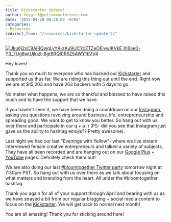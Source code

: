```yaml
---
title: Kickstarter Update!
author: heygirl@yellowconference.com
date: '2015-04-28 08:28:08 -0700'
categories:
- Resources
redirect_from: "/resources/kickstarter-update-2/"
---
```


[![Jku6j2xC9AjRQwqLyYK-zAu9iJCYcZTZeOElvwlKVkE,XI6ae0-Y3_7Ug8wtUjlnzt-8gt6RQI0R5Z5AWY1bVV4](https://yellow-blog-images.imgix.net/2015/04/Jku6j2xC9AjRQwqLyYK-zAu9iJCYcZTZeOElvwlKVkEXI6ae0-Y3_7Ug8wtUjlnzt-8gt6RQI0R5Z5AWY1bVV41.jpg)](https://yellow-blog-images.imgix.net/2015/04/Jku6j2xC9AjRQwqLyYK-zAu9iJCYcZTZeOElvwlKVkEXI6ae0-Y3_7Ug8wtUjlnzt-8gt6RQI0R5Z5AWY1bVV41.jpg)

Hey loves!

Thank you so much to everyone who has backed our [Kickstarter](https://www.kickstarter.com/projects/1439745204/the-yellow-room-a-digital-hub-for-creative-world-c) and supported us thus far. We are riding this thing out until the end. Right now we are at $15,203 and have 263 backers with 5 days to go.

No matter what happens, we are so thankful and blessed to have raised this much and to have the support that we have.

If you haven't seen it, we have been doing a countdown on our [Instagram](http://instagram.com/yellowconference), asking you questions revolving around business, life, entrepreneurship and spreading good. We want to get to know you better. So hang out with us over there and participate in our q + a :) (PS- did you see that Instagram just gave us the ability to hashtag emojis?? Pretty awesome).

Last night we had our last "Evenings with Yellow"- where we live stream interviewed female creative entrepreneurs and talked a variety of subjects. They have all been recorded and are hanging out on our [Google Plus](https://plus.google.com/b/114908593334625555940/114908593334625555940/posts) + [YouTube](https://www.youtube.com/channel/UChB2dF3cDVB4iIqZG023FgA) pages. Definitely check them out!

We are also doing our last [#bloomtogether Twitter party](https://twitter.com/yellowconf) tomorrow night at 7:30pm PST. So hang out with us over there as we talk about focusing on what matters and branding from the heart. All under the #bloomtogether hashtag.

Thank you again for all of your support through April and bearing with us as we have strayed a bit from our regular blogging + social media content to focus on the [Kickstarter](https://www.kickstarter.com/projects/1439745204/the-yellow-room-a-digital-hub-for-creative-world-c). We will get back to normal next month!

You are all amazing! Thank you for sticking around here!
